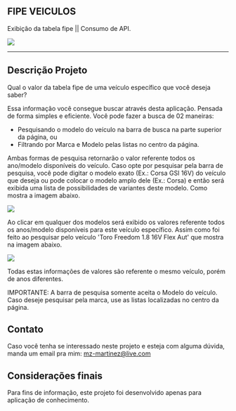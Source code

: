 ## FIPE VEICULOS
Exibição da tabela fipe || Consumo de API.

<img src='https://user-images.githubusercontent.com/84146200/178853789-ec183d53-1e9b-43d5-a8ca-458ec7aebc1b.png'>

---

## Descrição Projeto

Qual o valor da tabela fipe de uma veículo específico que você deseja saber? 

Essa informação você consegue buscar através desta aplicação. Pensada de forma simples e eficiente. Você pode fazer a busca de 02 maneiras:
- Pesquisando o modelo do veículo na barra de busca na parte superior da página, ou
- Filtrando por Marca e Modelo pelas listas no centro da página.

Ambas formas de pesquisa retornarão o valor referente todos os ano/modelo disponíveis do veículo.
Caso opte por pesquisar pela barra de pesquisa, você pode digitar o modelo exato (Ex.: Corsa GSI 16V) do veículo que deseja ou pode colocar o modelo amplo dele (Ex.: Corsa) e então será exibida uma lista de possibilidades de variantes deste modelo. Como mostra a imagem abaixo.

<img src='https://user-images.githubusercontent.com/84146200/178853877-e1cffd97-7a26-4c65-8a10-aa49a5133fa0.png'>

Ao clicar em qualquer dos modelos será exibido os valores referente todos os anos/modelo disponíveis para este veículo específico. Assim como foi feito ao pesquisar pelo veículo 'Toro Freedom 1.8 16V Flex Aut' que mostra na imagem abaixo. 

<img src='https://user-images.githubusercontent.com/84146200/178854153-5c5af9f6-4dff-4b98-b3d6-9d0384a3d48c.png'>

Todas estas informações de valores são referente o mesmo veículo, porém de anos diferentes.

IMPORTANTE: A barra de pesquisa somente aceita o Modelo do veículo. Caso deseje pesquisar pela marca, use as listas localizadas no centro da página.

## Contato
Caso você tenha se interessado neste projeto e esteja com alguma dúvida, manda um email pra mim: mz-martinez@live.com

## Considerações finais
Para fins de informação, este projeto foi desenvolvido apenas para aplicação de conhecimento.
